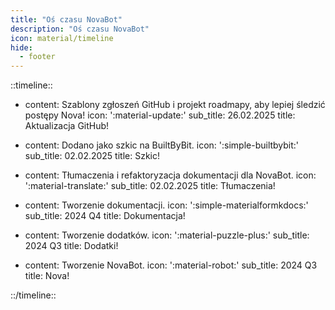 ```yaml
---
title: "Oś czasu NovaBot"
description: "Oś czasu NovaBot"
icon: material/timeline
hide:
  - footer
---
```


::timeline::

- content: Szablony zgłoszeń GitHub i projekt roadmapy, aby lepiej śledzić postępy Nova!
  icon: ':material-update:'
  sub_title: 26.02.2025
  title: Aktualizacja GitHub!
  
- content: Dodano jako szkic na BuiltByBit.
  icon: ':simple-builtbybit:'
  sub_title: 02.02.2025
  title: Szkic!

- content: Tłumaczenia i refaktoryzacja dokumentacji dla NovaBot.
  icon: ':material-translate:'
  sub_title: 02.02.2025
  title: Tłumaczenia!

- content: Tworzenie dokumentacji.
  icon: ':simple-materialformkdocs:'
  sub_title: 2024 Q4
  title: Dokumentacja!

- content: Tworzenie dodatków.
  icon: ':material-puzzle-plus:'
  sub_title: 2024 Q3
  title: Dodatki!

- content: Tworzenie NovaBot.
  icon: ':material-robot:'
  sub_title: 2024 Q3
  title: Nova!

::/timeline::